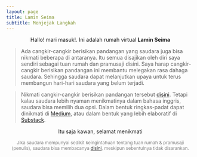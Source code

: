```yaml
---
layout: page
title: Lamin Seima
subtitle: Menjejak Langkah
---
```

<p style="text-align:center;">Hallo! mari masuk!. Ini adalah rumah virtual <b>Lamin Seima</b></p>

> Ada cangkir-cangkir berisikan pandangan yang saudara juga bisa nikmati beberapa di antaranya.
> Itu semua disajikan oleh diri saya sendiri sebagai tuan rumah dan pramusaji disini.
> Saya harap cangkir-cangkir berisikan pandangan ini membantu melegakan rasa dahaga saudara.
> Sehingga saudara dapat melanjutkan upaya untuk terus membangun hari-hari saudara yang belum terjadi. 

> Nikmati cangkir-cangkir berisikan pandangan tersebut [disini](https://laminseima.github.io/about/).
> Tetapi kalau saudara lebih nyaman menikmatinya dalam bahasa inggris, saudara bisa memilih dua opsi.
> Dalam bentuk ringkas-padat dapat dinikmati di [Medium](https://medium.com/@laminseima),
> atau dalam bentuk yang lebih elaboratif di [Substack](https://laminseima.substack.com).

<p style="text-align: center;">Itu saja kawan, selamat menikmati</p>

<p style="text-align:center;color:grey;font-size:12px;">
Jika saudara mempunyai sedikit keingintahuan tentang tuan rumah & pramusaji (penulis), 
saudara bisa membacanya <a href="https://laminseima.github.io/about/">disini</a>,
meskipun sebentulnya tidak disarankan.
</p>
